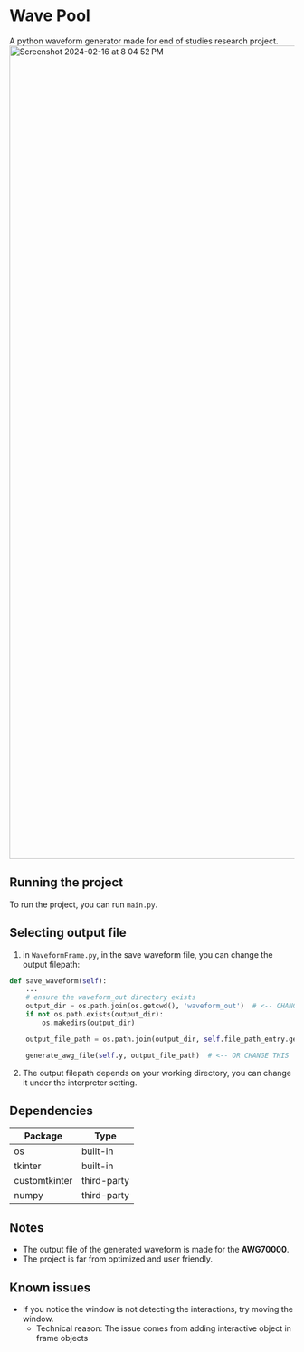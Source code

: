 # Wave Pool
A python waveform generator made for end of studies research project.
<img width="1439" alt="Screenshot 2024-02-16 at 8 04 52 PM" src="https://github.com/tbrankovic/wave_pool/assets/79591971/89bf7bf7-e847-4987-9ff2-0a07b9a2bf33">


## Running the project
To run the project, you can run `main.py`.

## Selecting output file
1. in `WaveformFrame.py`, in the save waveform file, you can change the output filepath:
```py
def save_waveform(self):
    ...
    # ensure the waveform_out directory exists
    output_dir = os.path.join(os.getcwd(), 'waveform_out')  # <-- CHANGE THIS
    if not os.path.exists(output_dir):
        os.makedirs(output_dir)

    output_file_path = os.path.join(output_dir, self.file_path_entry.get() + '.txt')

    generate_awg_file(self.y, output_file_path)  # <-- OR CHANGE THIS
```
2. The output filepath depends on your working directory, you can change it under the interpreter setting.

## Dependencies
| Package          | Type      |
|------------------|-----------|
| os               | built-in  |
| tkinter          | built-in  |
| customtkinter    | third-party |
| numpy            | third-party |

## Notes
- The output file of the generated waveform is made for the **AWG70000**.
- The project is far from optimized and user friendly.

## Known issues
- If you notice the window is not detecting the interactions, try moving the window.
  - Technical reason: The issue comes from adding interactive object in frame objects

